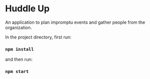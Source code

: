 # Huddle Up
An application to plan impromptu events and gather people from the organization.

In the project directory, first run:
###  `npm install`

and then run:

### `npm start`
